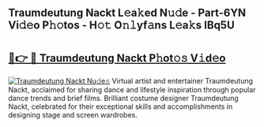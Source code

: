 ## Traumdeutung Nackt L𝚎a𝚔ed N𝚞𝚍e - Part-6YN Vi𝚍𝚎o P𝚑𝚘tos - H𝚘𝚝 O𝚗𝚕yf𝚊ns L𝚎a𝚔s IBq5U

# <h2><a href="http://kf6pomw.oniu.top/?m=Traumdeutung+Nackt">🔗👉 🔴 Traumdeutung Nackt P𝚑ot𝚘𝚜 V𝚒d𝚎o</a></h2>

[![Traumdeutung Nackt Nu𝚍e𝚜](https://i.imgur.com/0qMVB7G.gif)](http://kf6pomw.oniu.top/?m=Traumdeutung+Nackt)
Virtual artist and entertainer Traumdeutung Nackt, acclaimed for sharing dance and lifestyle inspiration through popular dance trends and brief films. Brilliant costume designer Traumdeutung Nackt, celebrated for their exceptional skills and accomplishments in designing stage and screen wardrobes.  
